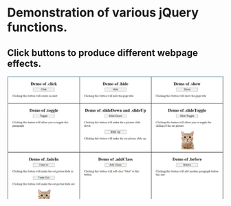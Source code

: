 <h1>Demonstration of various jQuery functions.</h1> 
<h2>Click buttons to produce different webpage effects.</h2>
<img src = "project_screenshot.JPG">